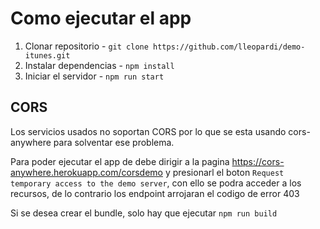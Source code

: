 # Como ejecutar el app

1. Clonar repositorio - ```git clone https://github.com/lleopardi/demo-itunes.git```
2. Instalar dependencias - ```npm install```
3. Iniciar el servidor - ```npm run start```

## CORS
Los servicios usados no soportan CORS por lo que se esta usando cors-anywhere para solventar ese problema.

Para poder ejecutar el app de debe dirigir a la pagina https://cors-anywhere.herokuapp.com/corsdemo y presionarl el boton ```Request temporary access to the demo server```, con ello se podra acceder a los recursos, de lo contrario los endpoint arrojaran el codigo de error 403

Si se desea crear el bundle, solo hay que ejecutar ```npm run build```